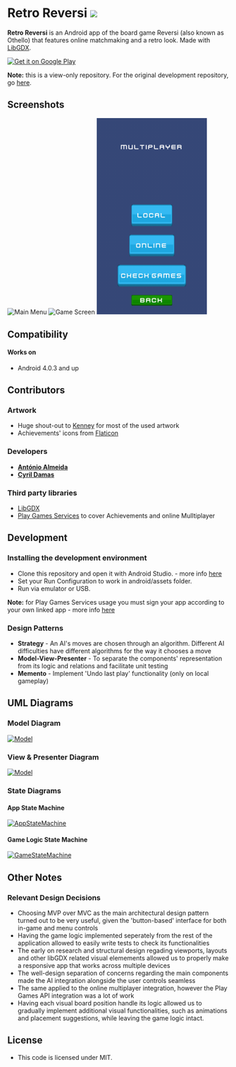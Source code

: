 Retro Reversi
<img src='https://bettercodehub.com/edge/badge/cyrilico/LPOO1617_T1G7?branch=master&token=628dabbd02be15b31f0908f603e84e21d00e6a1a'>
======
**Retro Reversi** is an Android app of the board game Reversi (also known as Othello) that features online matchmaking and a retro look. Made with [LibGDX](https://libgdx.badlogicgames.com/).

<a href='https://play.google.com/store/apps/details?id=feup.lpoo.reversi&pcampaignid=MKT-Other-global-all-co-prtnr-py-PartBadge-Mar2515-1'><img width="250px" alt='Get it on Google Play' src='https://play.google.com/intl/en_us/badges/images/generic/en_badge_web_generic.png'/></a>

**Note:** this is a view-only repository. For the original development repository, go [here](https://github.com/cyrilico/feup-lpoo).

## Screenshots
<img width="250px" alt='Main Menu' src='https://github.com/cyrilico/LPOO1617_T1G7/blob/finalRelease/screenshots/main-menu.png?raw=true'/> <img width="250px" alt='Game Screen' src='https://github.com/cyrilico/LPOO1617_T1G7/blob/finalRelease/screenshots/in-game.png?raw=true'/> <img width="250px" alt='Multiplayer Screen' src='https://github.com/cyrilico/feup-lpoo/blob/finalRelease/screenshots/multiplayer.png?raw=true'/>

## Compatibility
#### Works on
* Android 4.0.3 and up

## Contributors
### Artwork
* Huge shout-out to [Kenney](https://kenney.nl/assets) for most of the used artwork
* Achievements' icons from [Flaticon](https://www.flaticon.com/)

### Developers
* [**António Almeida**](https://github.com/antonioalmeida)
* [**Cyril Damas**](https://github.com/cyrilico)

### Third party libraries
* [LibGDX](https://libgdx.badlogicgames.com/)
* [Play Games Services](https://developers.google.com/games/services/) to cover Achievements and online Mulltiplayer

## Development
### Installing the development environment
* Clone this repository and open it with Android Studio. - more info [here](https://github.com/libgdx/libgdx/wiki/Setting-up-your-Development-Environment-(Eclipse,-Intellij-IDEA,-NetBeans)#setting-up-android-studio)
* Set your Run Configuration to work in android/assets folder.
* Run via emulator or USB.

**Note:** for Play Games Services usage you must sign your app according to your own linked app - more info [here](https://developers.google.com/games/services/console/enabling)

### Design Patterns
* **Strategy** - An AI's moves are chosen through an algorithm. Different AI difficulties have different algorithms for the way it chooses a move
* **Model-View-Presenter** - To separate the components' representation from its logic and relations and facilitate unit testing
* **Memento** - Implement 'Undo last play' functionality (only on local gameplay)

## UML Diagrams
### Model Diagram
 [![Model](https://github.com/cyrilico/LPOO1617_T1G7/blob/finalRelease/uml/model.png?raw=true)](https://github.com/cyrilico/LPOO1617_T1G7/blob/finalRelease/uml/model.png?raw=true)

### View & Presenter Diagram
 [![Model](https://github.com/cyrilico/LPOO1617_T1G7/blob/finalRelease/uml/view%20&%20presenter.png?raw=true)](https://github.com/cyrilico/LPOO1617_T1G7/blob/finalRelease/uml/view%20&%20presenter.png?raw=true)

### State Diagrams
#### App State Machine
[![AppStateMachine](https://github.com/cyrilico/LPOO1617_T1G7/blob/finalRelease/uml/app%20state.png?raw=true)](https://github.com/cyrilico/LPOO1617_T1G7/blob/finalRelease/uml/app%20state.png?raw=true)
#### Game Logic State Machine
 [![GameStateMachine](https://github.com/cyrilico/LPOO1617_T1G7/blob/finalRelease/uml/game%20logic.png?raw=true)](https://github.com/cyrilico/LPOO1617_T1G7/blob/finalRelease/uml/game%20logic.png?raw=true)

## Other Notes
### Relevant Design Decisions
 - Choosing MVP over MVC as the main architectural design pattern turned out to be very useful, given the 'button-based' interface for both in-game and menu controls
 - Having the game logic implemented seperately from the rest of the application allowed to easily write tests to check its functionalities
 - The early on research and structural design regading viewports, layouts and other libGDX related visual elemements allowed us to properly make a responsive app that works across multiple devices
 - The well-design separation of concerns regarding the main components made the AI integration alongside the user controls seamless
  - The same applied to the online multiplayer integration, however the Play Games API integration was a lot of work
 - Having each visual board position handle its logic allowed us to gradually implement additional visual functionalities, such as animations and placement suggestions, while leaving the game logic intact.

## License
* This code is licensed under MIT.
